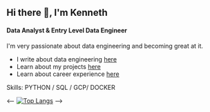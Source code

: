 ## Hi there 👋, I'm Kenneth 
#### Data Analyst & Entry Level Data Engineer

I'm very passionate about data engineering and becoming great at it.

- I write about data engineering [here](https://kenchinedu.site/blogs/) 
- Learn about my projects [here](https://kenchinedu.site/projects/)
- Learn about career experience [here](https://www.linkedin.com/in/a-kenneth-chinedu-5b1342151/)  

Skills: PYTHON / SQL / GCP/ DOCKER 

<--
[![Top Langs](https://github-readme-stats-git-masterrstaa-rickstaa.vercel.app/api/top-langs/?username=kennethchinedu)](https://github.com/kennethchinedu/github-readme-stats)
-->
